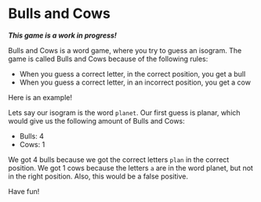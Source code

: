 # Bulls and Cows

***This game is a work in progress!***

Bulls and Cows is a word game, where you try to guess an isogram.
The game is called Bulls and Cows because of the following rules:

- When you guess a correct letter, in the correct position, you get a bull
- When you guess a correct letter, in an incorrect position, you get a cow

Here is an example!

Lets say our isogram is the word `planet`.
Our first guess is planar, which would give us the following amount of Bulls
and Cows:

- Bulls: 4
- Cows: 1

We got 4 bulls because we got the correct letters `plan` in the correct position.
We got 1 cows because the letters `a` are in the word planet, but not in the
right position. Also, this would be a false positive.

Have fun!

